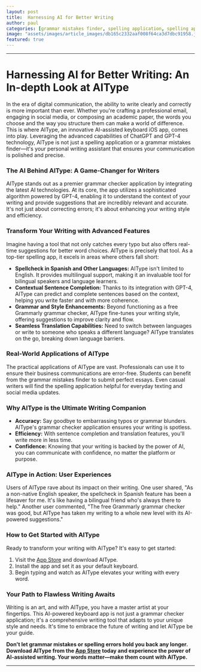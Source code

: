 ```yaml
---
layout: post
title:  Harnessing AI for Better Writing
author: paul
categories: [grammar mistakes finder, spelling application, spelling app, spellcheck in spanish, check text grammar, free grammarly grammar checker, grammar checker application]
image: "assets/images/article_images/db165c2332aaf008f64ca3d7dbc91958.jpg"
featured: true
---
```


---

# Harnessing AI for Better Writing: An In-depth Look at AIType

In the era of digital communication, the ability to write clearly and correctly is more important than ever. Whether you're crafting a professional email, engaging in social media, or composing an academic paper, the words you choose and the way you structure them can make a world of difference. This is where AIType, an innovative AI-assisted keyboard iOS app, comes into play. Leveraging the advanced capabilities of ChatGPT and GPT-4 technology, AIType is not just a spelling application or a grammar mistakes finder—it's your personal writing assistant that ensures your communication is polished and precise.

### **The AI Behind AIType: A Game-Changer for Writers**

AIType stands out as a premier grammar checker application by integrating the latest AI technologies. At its core, the app utilizes a sophisticated algorithm powered by GPT-4, enabling it to understand the context of your writing and provide suggestions that are incredibly relevant and accurate. It's not just about correcting errors; it's about enhancing your writing style and efficiency.

### **Transform Your Writing with Advanced Features**

Imagine having a tool that not only catches every typo but also offers real-time suggestions for better word choices. AIType is precisely that tool. As a top-tier spelling app, it excels in areas where others fall short:

- **Spellcheck in Spanish and Other Languages:** AIType isn't limited to English. It provides multilingual support, making it an invaluable tool for bilingual speakers and language learners.
- **Contextual Sentence Completion:** Thanks to its integration with GPT-4, AIType can predict and complete sentences based on the context, helping you write faster and with more coherence.
- **Grammar and Style Enhancements:** Beyond functioning as a free Grammarly grammar checker, AIType fine-tunes your writing style, offering suggestions to improve clarity and flow.
- **Seamless Translation Capabilities:** Need to switch between languages or write to someone who speaks a different language? AIType translates on the go, breaking down language barriers.

### **Real-World Applications of AIType**

The practical applications of AIType are vast. Professionals can use it to ensure their business communications are error-free. Students can benefit from the grammar mistakes finder to submit perfect essays. Even casual writers will find the spelling application helpful for everyday texting and social media updates.

### **Why AIType is the Ultimate Writing Companion**

- **Accuracy:** Say goodbye to embarrassing typos or grammar blunders. AIType's grammar checker application ensures your writing is spotless.
- **Efficiency:** With sentence completion and translation features, you'll write more in less time.
- **Confidence:** Knowing that your writing is backed by the power of AI, you can communicate with confidence, no matter the platform or purpose.

### **AIType in Action: User Experiences**

Users of AIType rave about its impact on their writing. One user shared, "As a non-native English speaker, the spellcheck in Spanish feature has been a lifesaver for me. It's like having a bilingual friend who's always there to help." Another user commented, "The free Grammarly grammar checker was good, but AIType has taken my writing to a whole new level with its AI-powered suggestions."

### **How to Get Started with AIType**

Ready to transform your writing with AIType? It's easy to get started:

1. Visit the [App Store](https://apps.apple.com/us/app/aitype-grammar-check-keyboard/id6469163944) and download AIType.
2. Install the app and set it as your default keyboard.
3. Begin typing and watch as AIType elevates your writing with every word.

### **Your Path to Flawless Writing Awaits**

Writing is an art, and with AIType, you have a master artist at your fingertips. This AI-powered keyboard app is not just a grammar checker application; it's a comprehensive writing tool that adapts to your unique style and needs. It's time to embrace the future of writing and let AIType be your guide.

**Don't let grammar mistakes or spelling errors hold you back any longer. Download AIType from the [App Store](https://apps.apple.com/us/app/aitype-grammar-check-keyboard/id6469163944) today and experience the power of AI-assisted writing. Your words matter—make them count with AIType.**

---